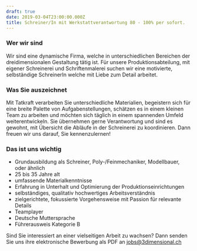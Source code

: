 ```yaml
---
draft: true
date: 2019-03-04T23:00:00.000Z
title: Schreiner/In mit Werkstattverantwortung 80 - 100% per sofort.
---
```

### Wer wir sind

Wir sind eine dynamische Firma, welche in unterschiedlichen Bereichen der dreidimensionalen Gestaltung tätig ist. Für unsere Produktionsabteilung, mit eigener Schreinerei und Schriftenmalerei suchen wir eine motivierte, selbständige SchreinerIn welche mit Liebe zum Detail arbeitet.

### Was Sie auszeichnet

Mit Tatkraft verarbeiten Sie unterschiedliche Materialien, begeistern sich für eine breite Palette von Aufgabenstellungen, schätzen es in einem kleinen Team zu arbeiten und möchten sich täglich in einem spannenden Umfeld weiterentwickeln. Sie übernehmen gerne Verantwortung und sind es gewohnt, mit Übersicht die Abläufe in der Schreinerei zu koordinieren. Dann freuen wir uns darauf, Sie kennenzulernen!

### Das ist uns wichtig

* Grundausbildung als Schreiner, Poly-/Feinmechaniker, Modellbauer, oder ähnlich
* 25 bis 35 Jahre alt
* umfassende Materialkenntnisse
* Erfahrung in Unterhalt und Optimierung der Produktionseinrichtungen 
* selbständiges, qualitativ hochwertiges Arbeitsverständnis
* zielgerichtete, fokussierte Vorgehensweise mit Passion für relevante Details 
* Teamplayer
* Deutsche Muttersprache
* Führerausweis Kategorie B

Sind Sie interessiert an einer vielseitigen Arbeit zu wachsen? Dann senden Sie uns ihre elektronische Bewerbung als PDF an [jobs@3dimensional.ch](mailto:jobs@3dimensional.ch)
